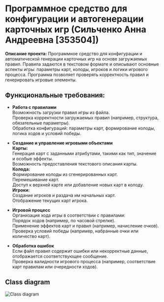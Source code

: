 # Программное средство для конфигурации и автогенерации карточных игр (Сильченко Анна Андреевна [353504])

**Описание проекта:**  Программное средство для конфигурации и автоматической генерации карточных игр на основе загружаемых правил. Правила задаются в текстовом формате и описывают основные аспекты игры: параметры карт, колоды, игроков и логики игрового процесса. Программа позволяет проверять корректность правил и генерировать игровые элементы.


## **Функциональные требования:**
* **Работа с правилами**<br>
Возможность загрузки правил игры из файла.<br>
Проверка корректности загружаемых правил (например, структура, обязательные параметры).<br>
Обработка конфигураций: параметры карт, формирование колоды, логика ходов и условий победы.<br>

* **Создание и управление игровыми объектами**<br>
**Карты:**<br>
Генерация карт с заданными атрибутами, такими как тип, значение и особые эффекты.<br>
Возможность предоставления текстового описания карты.<br>
**Колода:**<br>
Формирование колоды из сгенерированных карт.<br>
Перемешивание карт.<br>
Доступ к верхней карте или добавление новых карт в колоду.<br>
**Игроки:**<br>
Создание игроков и раздача им начальных карт.<br>
Отображение текущих карт игрока.<br>

* **Игровой процесс**<br>
Организация хода игры в соответствии с правилами:<br>
Порядок ходов (например, по часовой стрелке).<br>
Применение эффектов карт и правил (например, начисление очков).<br>
Проверка условий победы (например, набранные очки или количество карт).<br>

* **Обработка ошибок**<br>
Если файл правил содержит ошибки или некорректные данные, отображается соответствующее сообщение.<br>
Проверка валидности игрового процесса (например, соответствие карт правилам или очередности ходов).<br>

## **Class diagram** 
![Class diagram](https://github.com/user-attachments/assets/c19f4cf9-0c95-4ad4-a206-ab5f758c80af)

